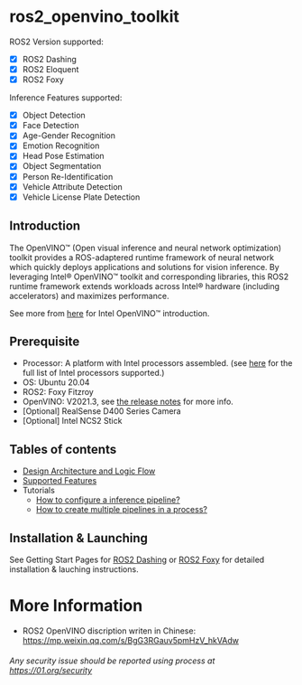 # ros2_openvino_toolkit

ROS2 Version supported:

* [x] ROS2 Dashing
* [x] ROS2 Eloquent
* [x] ROS2 Foxy

Inference Features supported:

* [x] Object Detection
* [x] Face Detection
* [x] Age-Gender Recognition
* [x] Emotion Recognition
* [x] Head Pose Estimation
* [x] Object Segmentation
* [x] Person Re-Identification
* [x] Vehicle Attribute Detection
* [x] Vehicle License Plate Detection

## Introduction

The OpenVINO™ (Open visual inference and neural network optimization) toolkit provides a ROS-adaptered runtime framework of neural network which quickly deploys applications and solutions for vision inference. By leveraging Intel® OpenVINO™ toolkit and corresponding libraries, this ROS2 runtime framework extends  workloads across Intel® hardware (including accelerators) and maximizes performance.

See more from [here](https://github.com/openvinotoolkit/openvino) for Intel OpenVINO™ introduction.

## Prerequisite

* Processor: A platform with Intel processors assembled. (see [here](https://software.intel.com/content/www/us/en/develop/articles/openvino-2020-3-lts-relnotes.html) for the full list of Intel processors supported.)
* OS: Ubuntu 20.04
* ROS2: Foxy Fitzroy
* OpenVINO: V2021.3, see [the release notes](https://software.intel.com/content/www/us/en/develop/articles/openvino-relnotes.html)  for more info.
* [Optional] RealSense D400 Series Camera
* [Optional] Intel NCS2 Stick
## Tables of contents
* [Design Architecture and Logic Flow](./doc/tables_of_contents/Design_Architecture_and_logic_flow.md)
* [Supported Features](./doc/tables_of_contents/supported_features/Supported_features.md)
* Tutorials
  - [How to configure a inference pipeline?](./doc/tables_of_contents/tutorials/configuration_file_customization.md)
  - [How to create multiple pipelines in a process?](./doc/tables_of_contents/tutorials/Multiple_Pipelines.md)

## Installation & Launching
See Getting Start Pages for [ROS2 Dashing](./doc/getting_started_with_Dashing.md) or [ROS2 Foxy](./doc/getting_started_with_Foxy_Ubuntu20.04.md) for detailed installation & lauching instructions.

# More Information
* ROS2 OpenVINO discription writen in Chinese: https://mp.weixin.qq.com/s/BgG3RGauv5pmHzV_hkVAdw 

###### *Any security issue should be reported using process at https://01.org/security*

